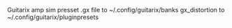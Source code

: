 Guitarix amp sim presset
.gx file to ~/.config/guitarix/banks
gx_distortion to ~/.config/guitarix/pluginpresets
